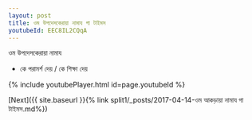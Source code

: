 ```yaml
---
layout: post
title: ওম উপদেসকেরায়া নামায গা টাইমস
youtubeId: EEC8IL2CQqA
---
```

 
 
 ওম উপদেসকেরায়া নামায  
 
 -  কে পরামর্শ দেয় / কে শিক্ষা দেয় 
 
  
 
  
 
 
 
 
 
 


{% include youtubePlayer.html id=page.youtubeId %}
 
[Next]({{ site.baseurl }}{% link  split1/_posts/2017-04-14-ওম আকড়ায়া নামায গা টাইমস.md%})
 
